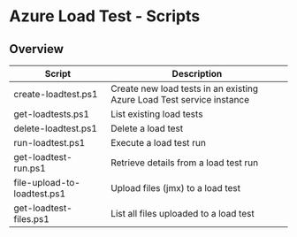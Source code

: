 # Azure Load Test - Scripts

## Overview

Script | Description
-- | --
create-loadtest.ps1 | Create new load tests in an existing Azure Load Test service instance
get-loadtests.ps1 | List existing load tests
delete-loadtest.ps1 | Delete a load test
run-loadtest.ps1 | Execute a load test run
get-loadtest-run.ps1 | Retrieve details from a load test run
file-upload-to-loadtest.ps1 | Upload files (jmx) to a load test
get-loadtest-files.ps1 | List all files uploaded to a load test
